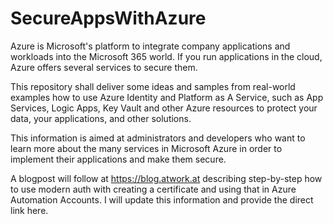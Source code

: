 # SecureAppsWithAzure

Azure is Microsoft's platform to integrate company applications and workloads into the Microsoft 365 world. If you run applications in the cloud, Azure offers several services to secure them.  

This repository shall deliver some ideas and samples from real-world examples how to use Azure Identity and Platform as A Service, such as App Services, Logic Apps, Key Vault and other Azure resources to protect your data, your applications, and other solutions.  

This information is aimed at administrators and developers who want to learn more about the many services in Microsoft Azure in order to implement their applications and make them secure.

A blogpost will follow at https://blog.atwork.at describing step-by-step how to use modern auth with creating a certificate and using that in Azure Automation Accounts. I will update this information and provide the direct link here.
